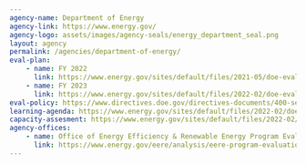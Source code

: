 ```yaml
---
agency-name: Department of Energy
agency-link: https://www.energy.gov/
agency-logo: assets/images/agency-seals/energy_department_seal.png
layout: agency
permalink: /agencies/department-of-energy/
eval-plan:
    - name: FY 2022
      link: https://www.energy.gov/sites/default/files/2021-05/doe-evaluation-evidence-building-activities-fy22.pdf
    - name: FY 2023
      link: https://www.energy.gov/sites/default/files/2022-02/doe-evaluation-evidence-building-activities-fy23-v3.pdf
eval-policy: https://www.directives.doe.gov/directives-documents/400-series/0410.3-APolicy/@@images/file
learning-agenda: https://www.energy.gov/sites/default/files/2022-02/doe-evaluation-evidence-building-activities-fy23-v3.pdf
capacity-assesment: https://www.energy.gov/sites/default/files/2022-02/doe-evaluation-evidence-building-activities-fy23-v3.pdf
agency-offices:
    - name: Office of Energy Efficiency & Renewable Energy Program Evaluation
      link: https://www.energy.gov/eere/analysis/eere-program-evaluation
---
```

